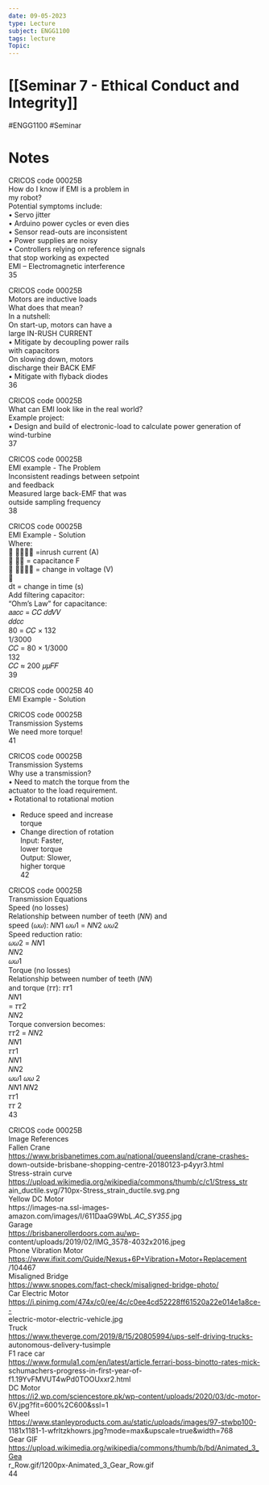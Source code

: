 ```yaml
---
date: 09-05-2023
type: Lecture
subject: ENGG1100
tags: lecture
Topic: 
---
```

# [[Seminar 7 - Ethical Conduct and Integrity]]
#ENGG1100 #Seminar 
# Notes

CRICOS code 00025B  
How do I know if EMI is a problem in  
my robot?  
Potential symptoms include:  
• Servo jitter  
• Arduino power cycles or even dies  
• Sensor read-outs are inconsistent  
• Power supplies are noisy  
• Controllers relying on reference signals  
that stop working as expected  
EMI – Electromagnetic interference  
35

CRICOS code 00025B  
Motors are inductive loads  
What does that mean?  
In a nutshell:  
On start-up, motors can have a  
large IN-RUSH CURRENT  
• Mitigate by decoupling power rails  
with capacitors  
On slowing down, motors  
discharge their BACK EMF  
• Mitigate with flyback diodes  
36

CRICOS code 00025B  
What can EMI look like in the real world?  
Example project:  
• Design and build of electronic-load to calculate power generation of wind-turbine  
37

CRICOS code 00025B  
EMI example - The Problem  
Inconsistent readings between setpoint  
and feedback  
Measured large back-EMF that was  
outside sampling frequency  
38

CRICOS code 00025B  
EMI Example - Solution  
Where:  
 𝑎𝑎𝑐𝑐 =inrush current (A)  
 𝐶𝐶 = capacitance F  
 𝑑𝑑𝑉𝑉 = change in voltage (V)  
  
dt = change in time (s)  
Add filtering capacitor:  
“Ohm’s Law” for capacitance:  
𝑎𝑎𝑐𝑐 = 𝐶𝐶 𝑑𝑑𝑉𝑉  
𝑑𝑑𝑐𝑐  
80 = 𝐶𝐶 × 132  
1/3000  
𝐶𝐶 = 80 × 1/3000  
132  
𝐶𝐶 ≈ 200 𝜇𝜇𝐹𝐹  
39

CRICOS code 00025B 40  
EMI Example - Solution

CRICOS code 00025B  
Transmission Systems  
We need more torque!  
41

CRICOS code 00025B  
Transmission Systems  
Why use a transmission?  
• Need to match the torque from the  
actuator to the load requirement.  
• Rotational to rotational motion  
- Reduce speed and increase  
torque  
- Change direction of rotation  
Input: Faster,  
lower torque  
Output: Slower,  
higher torque  
42

CRICOS code 00025B  
Transmission Equations  
Speed (no losses)  
Relationship between number of teeth (𝑁𝑁) and  
speed (𝜔𝜔): 𝑁𝑁1 𝜔𝜔1 = 𝑁𝑁2 𝜔𝜔2  
Speed reduction ratio:  
𝜔𝜔2 = 𝑁𝑁1  
𝑁𝑁2  
𝜔𝜔1  
Torque (no losses)  
Relationship between number of teeth (𝑁𝑁)  
and torque (𝜏𝜏): 𝜏𝜏1  
𝑁𝑁1  
= 𝜏𝜏2  
𝑁𝑁2  
Torque conversion becomes:  
𝜏𝜏2 = 𝑁𝑁2  
𝑁𝑁1  
𝜏𝜏1  
𝑁𝑁1  
𝑁𝑁2  
𝜔𝜔1 𝜔𝜔 2  
𝑁𝑁1 𝑁𝑁2  
𝜏𝜏1  
𝜏𝜏 2  
43

CRICOS code 00025B  
Image References  
Fallen Crane  
https://www.brisbanetimes.com.au/national/queensland/crane-crashes-  
down-outside-brisbane-shopping-centre-20180123-p4yyr3.html  
Stress-strain curve  
https://upload.wikimedia.org/wikipedia/commons/thumb/c/c1/Stress_str  
ain_ductile.svg/710px-Stress_strain_ductile.svg.png  
Yellow DC Motor  
https://images-na.ssl-images-  
amazon.com/images/I/611DaaG9WbL._AC_SY355_.jpg  
Garage  
https://brisbanerollerdoors.com.au/wp-  
content/uploads/2019/02/IMG_3578-4032x2016.jpeg  
Phone Vibration Motor  
https://www.ifixit.com/Guide/Nexus+6P+Vibration+Motor+Replacement  
/104467  
Misaligned Bridge  
https://www.snopes.com/fact-check/misaligned-bridge-photo/  
Car Electric Motor  
https://i.pinimg.com/474x/c0/ee/4c/c0ee4cd52228ff61520a22e014e1a8ce--  
electric-motor-electric-vehicle.jpg  
Truck  
https://www.theverge.com/2019/8/15/20805994/ups-self-driving-trucks-  
autonomous-delivery-tusimple  
F1 race car  
https://www.formula1.com/en/latest/article.ferrari-boss-binotto-rates-mick-  
schumachers-progress-in-first-year-of-f1.19YvFMVUT4wPd0TOOUxxr2.html  
DC Motor  
https://i2.wp.com/sciencestore.pk/wp-content/uploads/2020/03/dc-motor-  
6V.jpg?fit=600%2C600&ssl=1  
Wheel  
https://www.stanleyproducts.com.au/static/uploads/images/97-stwbp100-  
1181x1181-1-wfrltzkhowrs.jpg?mode=max&upscale=true&width=768  
Gear GIF  
https://upload.wikimedia.org/wikipedia/commons/thumb/b/bd/Animated_3_Gea  
r_Row.gif/1200px-Animated_3_Gear_Row.gif  
44
